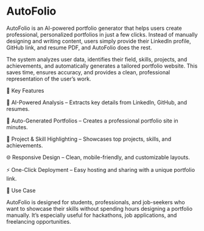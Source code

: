 # AutoFolio

AutoFolio is an AI-powered portfolio generator that helps users create professional, personalized portfolios in just a few clicks. Instead of manually designing and writing content, users simply provide their LinkedIn profile, GitHub link, and resume PDF, and AutoFolio does the rest.

The system analyzes user data, identifies their field, skills, projects, and achievements, and automatically generates a tailored portfolio website. This saves time, ensures accuracy, and provides a clean, professional representation of the user’s work.

🔑 Key Features

🚀 AI-Powered Analysis – Extracts key details from LinkedIn, GitHub, and resumes.

🎨 Auto-Generated Portfolios – Creates a professional portfolio site in minutes.

📂 Project & Skill Highlighting – Showcases top projects, skills, and achievements.

🌐 Responsive Design – Clean, mobile-friendly, and customizable layouts.

⚡ One-Click Deployment – Easy hosting and sharing with a unique portfolio link.

🎯 Use Case

AutoFolio is designed for students, professionals, and job-seekers who want to showcase their skills without spending hours designing a portfolio manually. It’s especially useful for hackathons, job applications, and freelancing opportunities.
